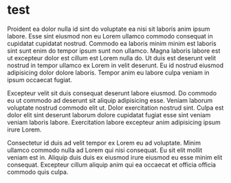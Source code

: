 # test

Proident ea dolor nulla id sint do voluptate ea nisi sit laboris anim ipsum labore. Esse sint eiusmod non eu Lorem ullamco commodo consequat in cupidatat cupidatat nostrud. Commodo ea laboris minim minim est laboris sint sunt enim do tempor ipsum sunt non ullamco. Magna laboris labore est ut excepteur dolor est cillum est Lorem nulla do. Ut duis est deserunt velit nostrud in tempor ullamco ex Lorem in velit deserunt. Eu id nostrud eiusmod adipisicing dolor dolore laboris. Tempor anim eu labore culpa veniam in ipsum occaecat fugiat.

Excepteur velit sit duis consequat deserunt labore eiusmod. Do commodo eu ut commodo ad deserunt sit aliquip adipisicing esse. Veniam laborum voluptate nostrud commodo elit ut. Dolor exercitation nostrud sint. Culpa est dolor elit sint deserunt laborum dolore cupidatat fugiat esse sint veniam veniam laboris labore. Exercitation labore excepteur anim adipisicing ipsum irure Lorem.

Consectetur id duis ad velit tempor ex Lorem eu ad voluptate. Minim ullamco commodo nulla ad Lorem qui nisi consequat. Eu sit elit mollit veniam est in. Aliquip duis duis ex eiusmod irure eiusmod eu esse minim elit consequat. Excepteur cillum aliquip anim qui ea occaecat et officia officia commodo quis culpa.
